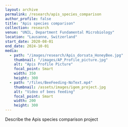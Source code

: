 ```yaml
---
layout: archive
permalink: /research/apis_species_comparison
author_profile: false
title: "Apis species comparison"
collection: research
venue: "UNIL, Department Fundamental Microbiology"
location: "Lausanne, Switzerland"
start_date: 2020-08-01
end_date: 2024-10-01
media:
  - path: "/images/research/Apis_dorsata_HoneyBee.jpg"
    thumbnail: "/images/AP_Profile_picture.jpg"
    alt: "Apis Profile Picture"
    focal_point: Smart
    width: 350
    height: 300
  - path: "/files/BeeFeeding-NoText.mp4"
    thumbnail: /assets/images/igem_project.jpg
    alt: "Video of bees feeding"
    focal_point: Smart
    width: 200
    height: 300
---
```


Describe the Apis species comparison project

